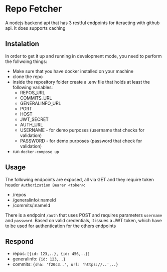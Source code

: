 # Repo Fetcher
A nodejs backend api that has 3 restful endpoints for iteracting with github api. It does supports caching

## Instalation

In order to get it up and running in development mode, you need to perform the follwoing things:
- Make sure that you have docker installed on your machine
- clone the repo
- inside the repository folder create a .env file that holds at least the following variables:
  - REPOS_URL
  - COMMITS_URL
  - GENERALINFO_URL
  - PORT
  - HOST
  - JWT_SECRET
  - AUTH_URL
  - USERNAME - for demo purposes (username that checks for validation)
  - PASSWORD - for demo purposes (password that check for validation)
- run `docker-compose up`

## Usage

The following endpoints are exposed, all via GET and they require token header `Authorization Bearer <token>`:
- /repos
- /generalinfo/:nameId
- /commits/:nameId

There is a endpoint `/auth` that uses POST and requires parameters `username` and `password`. Based on valid credentials, it issues a JWT token, which have to be used for authentication for the others endpoints

## Respond
- repos: `[{id: 123,..}, {id: 456,..}]`
- generalinfo: `{id: 123,..}`
- commits: `{sha: 'f20c3..', url: 'https://..',..}`

